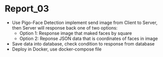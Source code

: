 # Report_03
- Use Pigo-Face Detection implement send image from Client to Server, then Server will response back one of two options:
  + Option 1: Response image that maked faces by square
  + Option 2: Reponse JSON data that is coordinates of faces in image
- Save data into database, check condition to response from database
- Deploy in Docker, use docker-compose file
